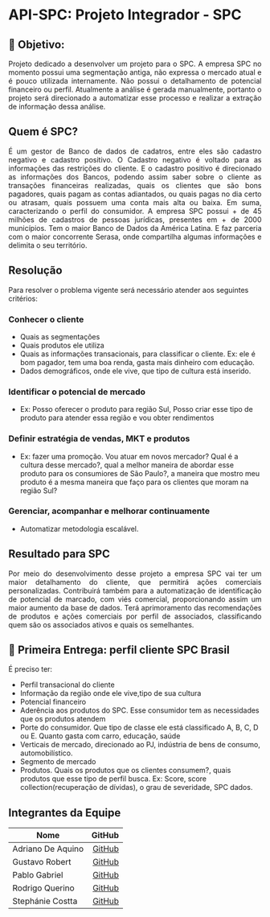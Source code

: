# API-SPC: Projeto Integrador - SPC
## :dart: Objetivo:
<p align="justify">Projeto dedicado a desenvolver um projeto para o SPC. A empresa SPC no momento possui uma segmentação antiga, não expressa o mercado atual e é pouco utilizada internamente. Não possui o detalhamento de potencial financeiro ou perfil. Atualmente a análise é gerada manualmente, portanto o projeto será direcionado a automatizar esse processo e realizar a extração de informação dessa análise.</p>

## Quem é SPC?
<p align="justify">É um gestor de Banco de dados de cadatros, entre eles são cadastro negativo e cadastro positivo. O Cadastro negativo é voltado para as informações das restrições do cliente. E o cadastro positivo é direcionado as informações dos Bancos, podendo assim saber sobre o cliente as transações financeiras realizadas, quais os clientes que são bons pagadores, quais pagam as contas adiantados, ou quais pagas no dia certo ou atrasam, quais possuem uma conta mais alta ou baixa. Em suma, caracterizando o perfil do consumidor.
A empresa SPC possui + de 45 milhões de cadastros de pessoas jurídicas, presentes em + de 2000 municípios. Tem o maior Banco de Dados da América Latina. E faz parceria com o maior concorrente Serasa, onde compartilha algumas informações e delimita o seu território.</p>

## Resolução
Para resolver o problema vigente será necessário atender aos seguintes critérios:
### Conhecer o cliente
- Quais as segmentações
- Quais produtos ele utiliza
- Quais as informações transacionais, para classificar o cliente. Ex: ele é bom pagador, tem uma boa renda, gasta mais dinheiro com educação.
- Dados demográficos, onde ele vive, que tipo de cultura está inserido.
### Identificar o potencial de mercado
- Ex: Posso oferecer o produto para região Sul, Posso criar esse tipo de produto para atender essa região e vou obter rendimentos
### Definir estratégia de vendas, MKT e produtos
- Ex: fazer uma promoção. Vou atuar em novos mercador? Qual é a cultura desse mercado?, qual a melhor maneira de abordar esse produto para os consumiores de São Paulo?, a maneira que mostro meu produto é a mesma maneira que faço para os clientes que moram na região Sul?
### Gerenciar, acompanhar e melhorar continuamente
- Automatizar metodologia escalável.

## Resultado para SPC
<p align="justify">Por meio do desenvolvimento desse projeto a empresa SPC vai ter um maior detalhamento do cliente, que permitirá ações comerciais personalizadas. Contribuirá também para a automatização de identificação de potencial de marcado, com viés comercial, proporcionando assim um maior aumento da base de dados. Terá aprimoramento das recomendações de produtos e ações comerciais por perfil de associados, classificando quem são os associados ativos e quais os semelhantes.</p>

## :pushpin: Primeira Entrega: perfil cliente SPC Brasil
É preciso ter:
- Perfil transacional do cliente
- Informação da região onde ele vive,tipo de sua cultura
- Potencial financeiro
- Aderência aos produtos do SPC. Esse consumidor tem as necessidades que os produtos atendem
- Porte do consumidor. Que tipo de classe ele está classificado A, B, C, D ou E. Quanto gasta com carro, educação, saúde
- Verticais de mercado, direcionado ao PJ, indústria de bens de consumo, automobilístico.
- Segmento de mercado
- Produtos. Quais os produtos que os clientes consumem?, quais produtos que esse tipo de perfil busca. Ex: Score, score collection(recuperação de dívidas), o grau de severidade, SPC dados.  

## Integrantes da Equipe
Nome                | GitHub
---------           | ------:
Adriano De Aquino   |<a href="https://github.com/adriianoakino">GitHub</a>
Gustavo Robert      |<a href="https://github.com/gusrobert">GitHub</a>
Pablo Gabriel       |<a href="https://github.com/PGabriel-MB">GitHub</a>
Rodrigo Querino     |<a href="https://github.com/rodrigoqfcosta">GitHub</a>
Stephánie Costta    |<a href="https://github.com/Stephanie345">GitHub</a>

